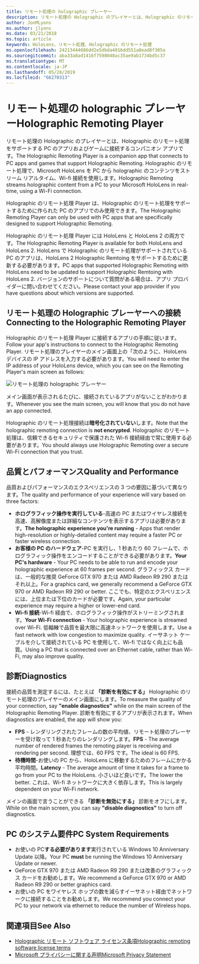 ```yaml
---
title: リモート処理の holographic プレーヤー
description: リモート処理の Holographic のプレイヤーとは、Holographic のリモート処理をサポートする PC のアプリおよびゲームに接続するコンパニオン アプリです。 Holographic のリモート処理で、Microsoft HoloLens を PC から holographic のコンテンツをストリーム リアルタイム、Wi-fi 接続を使用します。
author: JonMLyons
ms.author: jlyons
ms.date: 03/21/2018
ms.topic: article
keywords: HoloLens、リモート処理、Holographic のリモート処理
ms.openlocfilehash: 24213444686dd2e5dbda4016dd551a8ead8f305a
ms.sourcegitcommit: aba33a8ad1416f7598048ac35ae9ab1734bd5c37
ms.translationtype: MT
ms.contentlocale: ja-JP
ms.lasthandoff: 05/28/2019
ms.locfileid: "66270313"
---
```

# <a name="holographic-remoting-player"></a><span data-ttu-id="d43c3-105">リモート処理の holographic プレーヤー</span><span class="sxs-lookup"><span data-stu-id="d43c3-105">Holographic Remoting Player</span></span>

<span data-ttu-id="d43c3-106">リモート処理の Holographic のプレイヤーとは、Holographic のリモート処理をサポートする PC のアプリおよびゲームに接続するコンパニオン アプリです。</span><span class="sxs-lookup"><span data-stu-id="d43c3-106">The Holographic Remoting Player is a companion app that connects to PC apps and games that support Holographic Remoting.</span></span> <span data-ttu-id="d43c3-107">Holographic のリモート処理で、Microsoft HoloLens を PC から holographic のコンテンツをストリーム リアルタイム、Wi-fi 接続を使用します。</span><span class="sxs-lookup"><span data-stu-id="d43c3-107">Holographic Remoting streams holographic content from a PC to your Microsoft HoloLens in real-time, using a Wi-Fi connection.</span></span>

<span data-ttu-id="d43c3-108">Holographic のリモート処理 Player は、Holographic のリモート処理をサポートするために作られた PC のアプリでのみ使用できます。</span><span class="sxs-lookup"><span data-stu-id="d43c3-108">The Holographic Remoting Player can only be used with PC apps that are specifically designed to support Holographic Remoting.</span></span>

<span data-ttu-id="d43c3-109">Holographic のリモート処理 Player には HoloLens と HoloLens 2 の両方です。</span><span class="sxs-lookup"><span data-stu-id="d43c3-109">The Holographic Remoting Player is available for both HoloLens and HoloLens 2.</span></span>  <span data-ttu-id="d43c3-110">HoloLens で Holographic のリモート処理がサポートされている PC のアプリは、HoloLens 2 Holographic Remtoing をサポートするために更新する必要があります。</span><span class="sxs-lookup"><span data-stu-id="d43c3-110">PC apps that supported Holographic Remoting with HoloLens need to be updated to support Holographic Remtoing with HoloLens 2.</span></span>  <span data-ttu-id="d43c3-111">バージョンのサポートについて質問がある場合は、アプリ プロバイダーに問い合わせてください。</span><span class="sxs-lookup"><span data-stu-id="d43c3-111">Please contact your app provider if you have questions about which versions are supported.</span></span>

## <a name="connecting-to-the-holographic-remoting-player"></a><span data-ttu-id="d43c3-112">リモート処理の Holographic プレーヤーへの接続</span><span class="sxs-lookup"><span data-stu-id="d43c3-112">Connecting to the Holographic Remoting Player</span></span>

<span data-ttu-id="d43c3-113">Holographic のリモート処理 Player に接続するアプリの手順に従います。</span><span class="sxs-lookup"><span data-stu-id="d43c3-113">Follow your app's instructions to connect to the Holographic Remoting Player.</span></span> <span data-ttu-id="d43c3-114">リモート処理のプレイヤーのメイン画面上の「次のように、HoloLens デバイスの IP アドレスを入力する必要があります。</span><span class="sxs-lookup"><span data-stu-id="d43c3-114">You will need to enter the IP address of your HoloLens device, which you can see on the Remoting Player's main screen as follows:</span></span>

![リモート処理の holographic プレーヤー](images/holographicremotingplayer.png)

<span data-ttu-id="d43c3-116">メイン画面が表示されるたびに、接続されているアプリがないことがわかります。</span><span class="sxs-lookup"><span data-stu-id="d43c3-116">Whenever you see the main screen, you will know that you do not have an app connected.</span></span>

<span data-ttu-id="d43c3-117">Holographic のリモート処理接続は**暗号化されていない**します。</span><span class="sxs-lookup"><span data-stu-id="d43c3-117">Note that the holographic remoting connection is **not encrypted**.</span></span> <span data-ttu-id="d43c3-118">Holographic のリモート処理は、信頼できるセキュリティで保護された Wi-fi 接続経由で常に使用する必要があります。</span><span class="sxs-lookup"><span data-stu-id="d43c3-118">You should always use Holographic Remoting over a secure Wi-Fi connection that you trust.</span></span>

## <a name="quality-and-performance"></a><span data-ttu-id="d43c3-119">品質とパフォーマンス</span><span class="sxs-lookup"><span data-stu-id="d43c3-119">Quality and Performance</span></span>

<span data-ttu-id="d43c3-120">品質およびパフォーマンスのエクスペリエンスの 3 つの要因に基づいて異なります。</span><span class="sxs-lookup"><span data-stu-id="d43c3-120">The quality and performance of your experience will vary based on three factors:</span></span>
* <span data-ttu-id="d43c3-121">**ホログラフィック操作を実行している**-高速の PC またはワイヤレス接続を高速、高解像度または詳細なコンテンツを表示するアプリは必要があります。</span><span class="sxs-lookup"><span data-stu-id="d43c3-121">**The holographic experience you're running** - Apps that render high-resolution or highly-detailed content may require a faster PC or faster wireless connection.</span></span>
* <span data-ttu-id="d43c3-122">**お客様の PC のハードウェア**-PC を実行し、1 秒あたり 60 フレームで、ホログラフィック操作をエンコードすることができる必要があります。</span><span class="sxs-lookup"><span data-stu-id="d43c3-122">**Your PC's hardware** - Your PC needs to be able to run and encode your holographic experience at 60 frames per second.</span></span> <span data-ttu-id="d43c3-123">グラフィックス カードは、一般的な推奨 GeForce GTX 970 または AMD Radeon R9 290 またはそれ以上。</span><span class="sxs-lookup"><span data-stu-id="d43c3-123">For a graphics card, we generally recommend a GeForce GTX 970 or AMD Radeon R9 290 or better.</span></span> <span data-ttu-id="d43c3-124">ここでも、特定のエクスペリエンスには、上位または下位のカードが必要です。</span><span class="sxs-lookup"><span data-stu-id="d43c3-124">Again, your particular experience may require a higher or lower-end card.</span></span>
* <span data-ttu-id="d43c3-125">**Wi-fi 接続**-Wi-fi 経由で、ホログラフィック操作がストリーミングされます。</span><span class="sxs-lookup"><span data-stu-id="d43c3-125">**Your Wi-Fi connection** - Your holographic experience is streamed over Wi-Fi.</span></span> <span data-ttu-id="d43c3-126">低輻輳で品質を最大限に高速ネットワークを使用します。</span><span class="sxs-lookup"><span data-stu-id="d43c3-126">Use a fast network with low congestion to maximize quality.</span></span> <span data-ttu-id="d43c3-127">イーサネット ケーブルを介して接続されている PC を使用して、Wi-fi ではなく向上にも品質。</span><span class="sxs-lookup"><span data-stu-id="d43c3-127">Using a PC that is connected over an Ethernet cable, rather than Wi-Fi, may also improve quality.</span></span>

## <a name="diagnostics"></a><span data-ttu-id="d43c3-128">診断</span><span class="sxs-lookup"><span data-stu-id="d43c3-128">Diagnostics</span></span>

<span data-ttu-id="d43c3-129">接続の品質を測定するには、たとえば **「診断を有効にする」** Holographic のリモート処理のプレイヤーのメイン画面にします。</span><span class="sxs-lookup"><span data-stu-id="d43c3-129">To measure the quality of your connection, say **"enable diagnostics"** while on the main screen of the Holographic Remoting Player.</span></span> <span data-ttu-id="d43c3-130">診断を有効にするアプリが表示されます。</span><span class="sxs-lookup"><span data-stu-id="d43c3-130">When diagnostics are enabled, the app will show you:</span></span>
* <span data-ttu-id="d43c3-131">**FPS** - レンダリングされたフレームの数の平均値、リモート処理のプレーヤーを受け取って 1 秒あたりのレンダリングします。</span><span class="sxs-lookup"><span data-stu-id="d43c3-131">**FPS** - The average number of rendered frames the remoting player is receiving and rendering per second.</span></span> <span data-ttu-id="d43c3-132">理想では、60 FPS です。</span><span class="sxs-lookup"><span data-stu-id="d43c3-132">The ideal is 60 FPS.</span></span>
* <span data-ttu-id="d43c3-133">**待機時間**-お使いの PC から、HoloLens に移動するためのフレームにかかる平均時間。</span><span class="sxs-lookup"><span data-stu-id="d43c3-133">**Latency** - The average amount of time it takes for a frame to go from your PC to the HoloLens.</span></span> <span data-ttu-id="d43c3-134">小さいほど良いです。</span><span class="sxs-lookup"><span data-stu-id="d43c3-134">The lower the better.</span></span> <span data-ttu-id="d43c3-135">これは、Wi-fi ネットワークに大きく依存します。</span><span class="sxs-lookup"><span data-stu-id="d43c3-135">This is largely dependent on your Wi-Fi network.</span></span>

<span data-ttu-id="d43c3-136">メインの画面で言うことができる **「診断を無効にする」** 診断をオフにします。</span><span class="sxs-lookup"><span data-stu-id="d43c3-136">While on the main screen, you can say **"disable diagnostics"** to turn off diagnostics.</span></span>

## <a name="pc-system-requirements"></a><span data-ttu-id="d43c3-137">PC のシステム要件</span><span class="sxs-lookup"><span data-stu-id="d43c3-137">PC System Requirements</span></span>
* <span data-ttu-id="d43c3-138">お使いの PC**する必要があります**実行されている Windows 10 Anniversary Update 以降。</span><span class="sxs-lookup"><span data-stu-id="d43c3-138">Your PC **must** be running the Windows 10 Anniversary Update or newer.</span></span>
* <span data-ttu-id="d43c3-139">GeForce GTX 970 または AMD Radeon R9 290 または改善のグラフィックス カードをお勧めします。</span><span class="sxs-lookup"><span data-stu-id="d43c3-139">We recommend a GeForce GTX 970 or AMD Radeon R9 290 or better graphics card.</span></span>
* <span data-ttu-id="d43c3-140">お使いの PC をワイヤレス ホップの数を減らすイーサネット経由でネットワークに接続することをお勧めします。</span><span class="sxs-lookup"><span data-stu-id="d43c3-140">We recommend you connect your PC to your network via ethernet to reduce the number of Wireless hops.</span></span>

## <a name="see-also"></a><span data-ttu-id="d43c3-141">関連項目</span><span class="sxs-lookup"><span data-stu-id="d43c3-141">See Also</span></span>
* [<span data-ttu-id="d43c3-142">Holographic リモート ソフトウェア ライセンス条項</span><span class="sxs-lookup"><span data-stu-id="d43c3-142">Holographic remoting software license terms</span></span>](microsoft-holographic-remoting-software-license-terms.md)
* [<span data-ttu-id="d43c3-143">Microsoft プライバシーに関する声明</span><span class="sxs-lookup"><span data-stu-id="d43c3-143">Microsoft Privacy Statement</span></span>](https://go.microsoft.com/fwlink/?LinkId=521839)
